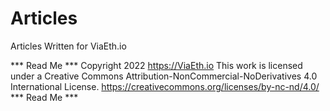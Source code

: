 # Articles
Articles Written for ViaEth.io

*** Read Me ***
Copyright 2022
https://ViaEth.io
This work is licensed under a Creative Commons Attribution-NonCommercial-NoDerivatives 4.0 International License.
https://creativecommons.org/licenses/by-nc-nd/4.0/
*** Read Me ***
